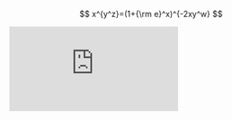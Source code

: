 <script type="text/javascript" src="http://cdn.mathjax.org/mathjax/latest/MathJax.js?config=default"></script>

$$ x^{y^z}=(1+{\rm e}^x)^{-2xy^w} $$


![equation](http://www.sciweavers.org/tex2img.php?eq=1%2Bsin%28mc%5E2%29&bc=White&fc=Black&im=jpg&fs=12&ff=arev&edit=)
